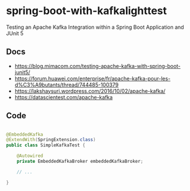 # spring-boot-with-kafkalighttest

Testing an Apache Kafka Integration within a Spring Boot Application and JUnit 5

## Docs
- https://blog.mimacom.com/testing-apache-kafka-with-spring-boot-junit5/
- https://forum.huawei.com/enterprise/fr/apache-kafka-pour-les-d%C3%A9butants/thread/744485-100379
- https://lakshaysuri.wordpress.com/2016/10/02/apache-kafka/
- https://datascientest.com/apache-kafka

## Code

```java

@EmbeddedKafka
@ExtendWith(SpringExtension.class)
public class SimpleKafkaTest {

    @Autowired
    private EmbeddedKafkaBroker embeddedKafkaBroker;

    // ...

}

```

